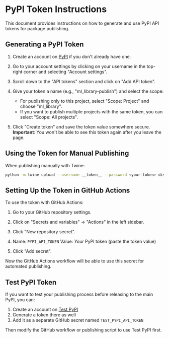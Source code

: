 # PyPI Token Instructions

This document provides instructions on how to generate and use PyPI API tokens for package publishing.

## Generating a PyPI Token

1. Create an account on [PyPI](https://pypi.org/) if you don't already have one.

2. Go to your account settings by clicking on your username in the top-right corner and selecting "Account settings".

3. Scroll down to the "API tokens" section and click on "Add API token".

4. Give your token a name (e.g., "ml_library-publish") and select the scope:
   - For publishing only to this project, select "Scope: Project" and choose "ml_library".
   - If you want to publish multiple projects with the same token, you can select "Scope: All projects".

5. Click "Create token" and save the token value somewhere secure.
   **Important**: You won't be able to see this token again after you leave the page.

## Using the Token for Manual Publishing

When publishing manually with Twine:

```bash
python -m twine upload --username __token__ --password <your-token> dist/*
```

## Setting Up the Token in GitHub Actions

To use the token with GitHub Actions:

1. Go to your GitHub repository settings.

2. Click on "Secrets and variables" -> "Actions" in the left sidebar.

3. Click "New repository secret".

4. Name: `PYPI_API_TOKEN`
   Value: Your PyPI token (paste the token value)

5. Click "Add secret".

Now the GitHub Actions workflow will be able to use this secret for automated publishing.

## Test PyPI Token

If you want to test your publishing process before releasing to the main PyPI, you can:

1. Create an account on [Test PyPI](https://test.pypi.org/)
2. Generate a token there as well
3. Add it as a separate GitHub secret named `TEST_PYPI_API_TOKEN`

Then modify the GitHub workflow or publishing script to use Test PyPI first.

